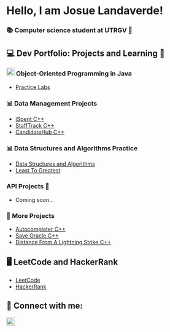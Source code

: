 <h1>Hello, I am Josue Landaverde!</h1>
<h3>📚 Computer science student at UTRGV 🤠</h3>

<h2>💻 Dev Portfolio:  Projects and Learning 📕</h2>

<img align="left" width="22px" src="https://upload.wikimedia.org/wikipedia/en/thumb/3/30/Java_programming_language_logo.svg/300px-Java_programming_language_logo.svg.png" />
<h3>Object-Oriented Programming in Java</h3>
<ul>
<li><a href="https://github.com/jlndvr/Java-REPO">Practice Labs</a></li>
</ul>
 
<h3>📊 Data Management Projects</h3>
<ul>
  <li><a href="https://github.com/jlndvr/ispent">iSpent C++</a></li>
  <li><a href="https://github.com/jlndvr/Candidate-Dequeue-Manager">StaffTrack C++</a></li>
  <li><a href="https://github.com/jlndvr/Candidate-Linked-List-Manager">CandidateHub C++</a></li>
</ul>

<h3>📊 Data Structures and Algorithms Practice</h3>
<ul>
  <li><a href="https://github.com/jlndvr/Data-Structures-and-Algorithms-Practice-">Data Structures and Algorithms</a></li>
  <li><a href="https://github.com/jlndvr/Least-to-Greatest">Least To Greatest</a></li>
</ul>

<h3>API Projects 📡</h3>
<ul>
<li><a>Coming soon...</a></li>
</ul>

<h3>🔨 More Projects</h3>
<ul>
  <li><a href="https://github.com/jlndvr/Autocompleter-BST">Autocompleter C++</a></li>
  <li><a href="https://github.com/jlndvr/Save-Oracle">Save Oracle C++</a></li>
  <li><a href="https://github.com/jlndvr/Distance-of-a-Lightning-Strike">Distance From A Lightning Strike C++</a></li>
</ul>

<h2>🖥️ LeetCode and HackerRank</h2>
<ul>
  <li><a href="https://github.com/jlndvr/LeetCode">LeetCode</a></li>
  <li><a href="https://github.com/jlndvr/HackerRank">HackerRank</a></li>
</ul>

<h2>🤳 Connect with me:</h2>
<p>
  <a href="https://www.linkedin.com/in/jlndvr">
    <img align="left" width="22px" src="https://upload.wikimedia.org/wikipedia/commons/c/ca/LinkedIn_logo_initials.png" alt="LinkedIn logo"/>
  </a>
</p>
